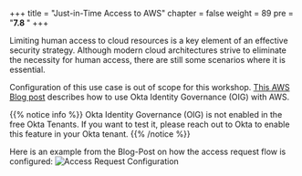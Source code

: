 +++
title = "Just-in-Time Access to AWS"
chapter = false
weight = 89
pre = "<b>7.8 </b>"
+++

Limiting human access to cloud resources is a key element of an effective security strategy. Although modern cloud architectures strive to eliminate the necessity for human access, there are still some scenarios where it is essential.

Configuration of this use case is out of scope for this workshop. [This AWS Blog post](https://aws.amazon.com/blogs/apn/just-in-time-least-privileged-access-to-aws-administrative-roles-with-okta-and-aws-identity-center/) describes how to use Okta Identity Governance (OIG) with AWS.

{{% notice info %}}
Okta Identity Governance (OIG) is not enabled in the free Okta Tenants. If you want to test it, please reach out to Okta to enable this feature in your Okta tenant.
{{% /notice %}}

Here is an example from the Blog-Post on how the access request flow is configured:
![Access Request Configuration](/images/770_access_request_configuration.png)